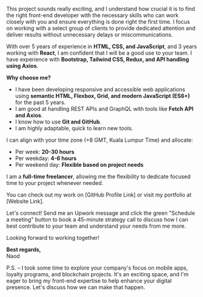 This project sounds really exciting, and I understand how crucial it is to find the right front-end developer with the necessary skills who can work closely with you and ensure everything is done right the first time. I focus on working with a select group of clients to provide dedicated attention and deliver results without unnecessary delays or miscommunications.

With over 5 years of experience in **HTML, CSS, and JavaScript**, and 3 years working with **React**, I am confident that I will be a good use to your team. I have experience with **Bootstrap, Tailwind CSS, Redux, and API handling using Axios**.

**Why choose me?**
- I have been developing responsive and accessible web applications using **semantic HTML, Flexbox, Grid, and modern JavaScript (ES6+)** for the past 5 years.
- I am good at handling REST APIs and GraphQL with tools like **Fetch API and Axios**.
- I know how to use **Git and GitHub**.
- I am highly adaptable, quick to learn new tools.


I can align with your time zone (+8 GMT, Kuala Lumpur Time) and allocate:

- Per week: **20-30 hours**
- Per weekday: **4-6 hours**
- Per weekend day: **Flexible based on project needs**

I am a **full-time freelancer**, allowing me the flexibility to dedicate focused time to your project whenever needed.

You can check out my work on [GitHub Profile Link] or visit my portfolio at [Website Link].

Let's connect! Send me an Upwork message and click the green "Schedule a meeting" button to book a 45-minute strategy call to discuss how I can best contribute to your team and understand your needs from me more.

Looking forward to working together!

**Best regards,**  
Naod

P.S. – I took some time to explore your company's focus on mobile apps, loyalty programs, and blockchain projects. It's an exciting space, and I'm eager to bring my front-end expertise to help enhance your digital presence. Let's discuss how we can make that happen.